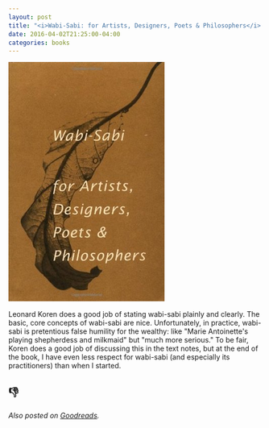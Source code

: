 ```yaml
---
layout: post
title: "<i>Wabi-Sabi: for Artists, Designers, Poets & Philosophers</i> by Leonard Koren"
date: 2016-04-02T21:25:00-04:00
categories: books
---
```


![Wabi-Sabi](/assets/img/wabi-sabi.jpg)

Leonard Koren does a good job of stating wabi-sabi plainly and clearly. The basic, core concepts of wabi-sabi are nice. Unfortunately, in practice, wabi-sabi is pretentious false humility for the wealthy: like "Marie Antoinette's playing shepherdess and milkmaid" but "much more serious." To be fair, Koren does a good job of discussing this in the text notes, but at the end of the book, I have even less respect for wabi-sabi (and especially its practitioners) than when I started.

## 👎

*Also posted on [Goodreads](https://www.goodreads.com/review/show/1598695786).*
